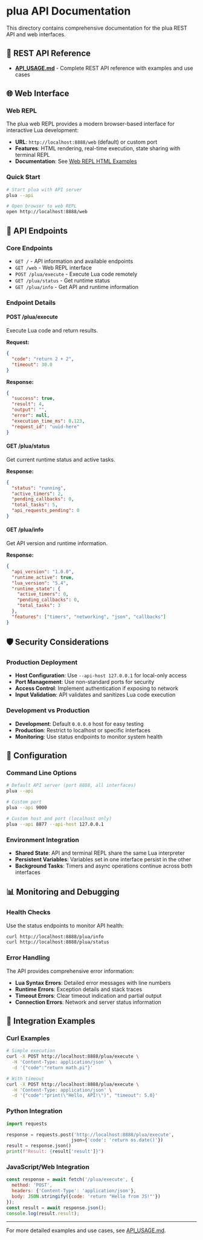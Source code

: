 # plua API Documentation

This directory contains comprehensive documentation for the plua REST API and web interfaces.

## 📡 REST API Reference

- [**API_USAGE.md**](API_USAGE.md) - Complete REST API reference with examples and use cases

## 🌐 Web Interface

### Web REPL
The plua web REPL provides a modern browser-based interface for interactive Lua development:

- **URL**: `http://localhost:8888/web` (default) or custom port
- **Features**: HTML rendering, real-time execution, state sharing with terminal REPL
- **Documentation**: See [Web REPL HTML Examples](../WEB_REPL_HTML_EXAMPLES.md)

### Quick Start
```bash
# Start plua with API server
plua --api

# Open browser to web REPL
open http://localhost:8888/web
```

## 🔌 API Endpoints

### Core Endpoints
- `GET /` - API information and available endpoints
- `GET /web` - Web REPL interface
- `POST /plua/execute` - Execute Lua code remotely
- `GET /plua/status` - Get runtime status
- `GET /plua/info` - Get API and runtime information

### Endpoint Details

#### POST /plua/execute
Execute Lua code and return results.

**Request:**
```json
{
  "code": "return 2 + 2",
  "timeout": 30.0
}
```

**Response:**
```json
{
  "success": true,
  "result": 4,
  "output": "",
  "error": null,
  "execution_time_ms": 0.123,
  "request_id": "uuid-here"
}
```

#### GET /plua/status
Get current runtime status and active tasks.

**Response:**
```json
{
  "status": "running",
  "active_timers": 2,
  "pending_callbacks": 0,
  "total_tasks": 5,
  "api_requests_pending": 0
}
```

#### GET /plua/info
Get API version and runtime information.

**Response:**
```json
{
  "api_version": "1.0.0",
  "runtime_active": true,
  "lua_version": "5.4",
  "runtime_state": {
    "active_timers": 0,
    "pending_callbacks": 0,
    "total_tasks": 3
  },
  "features": ["timers", "networking", "json", "callbacks"]
}
```

## 🛡️ Security Considerations

### Production Deployment
- **Host Configuration**: Use `--api-host 127.0.0.1` for local-only access
- **Port Management**: Use non-standard ports for security
- **Access Control**: Implement authentication if exposing to network
- **Input Validation**: API validates and sanitizes Lua code execution

### Development vs Production
- **Development**: Default `0.0.0.0` host for easy testing
- **Production**: Restrict to localhost or specific interfaces
- **Monitoring**: Use status endpoints to monitor system health

## 🔧 Configuration

### Command Line Options
```bash
# Default API server (port 8888, all interfaces)
plua --api

# Custom port
plua --api 9000

# Custom host and port (localhost only)
plua --api 8877 --api-host 127.0.0.1
```

### Environment Integration
- **Shared State**: API and terminal REPL share the same Lua interpreter
- **Persistent Variables**: Variables set in one interface persist in the other
- **Background Tasks**: Timers and async operations continue across both interfaces

## 📊 Monitoring and Debugging

### Health Checks
Use the status endpoints to monitor API health:
```bash
curl http://localhost:8888/plua/info
curl http://localhost:8888/plua/status
```

### Error Handling
The API provides comprehensive error information:
- **Lua Syntax Errors**: Detailed error messages with line numbers
- **Runtime Errors**: Exception details and stack traces
- **Timeout Errors**: Clear timeout indication and partial output
- **Connection Errors**: Network and server status information

## 🔄 Integration Examples

### Curl Examples
```bash
# Simple execution
curl -X POST http://localhost:8888/plua/execute \
  -H 'Content-Type: application/json' \
  -d '{"code":"return math.pi"}'

# With timeout
curl -X POST http://localhost:8888/plua/execute \
  -H 'Content-Type: application/json' \
  -d '{"code":"print(\"Hello, API!\")", "timeout": 5.0}'
```

### Python Integration
```python
import requests

response = requests.post('http://localhost:8888/plua/execute',
                        json={'code': 'return os.date()'})
result = response.json()
print(f"Result: {result['result']}")
```

### JavaScript/Web Integration
```javascript
const response = await fetch('/plua/execute', {
  method: 'POST',
  headers: {'Content-Type': 'application/json'},
  body: JSON.stringify({code: 'return "Hello from JS!"'})
});
const result = await response.json();
console.log(result.result);
```

---

For more detailed examples and use cases, see [API_USAGE.md](API_USAGE.md).
